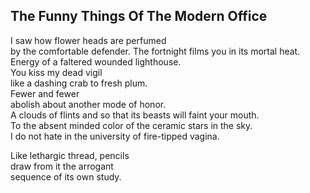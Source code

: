The Funny Things Of The Modern Office
-------------------------------------
I saw how flower heads are perfumed  
by the comfortable defender. The fortnight films you in its mortal heat.  
Energy of a faltered wounded lighthouse.  
You kiss my dead vigil  
like a dashing crab to fresh plum.  
Fewer and fewer  
abolish about another mode of honor.  
A clouds of flints and so that its beasts will faint your mouth.  
To the absent minded color of the ceramic stars in the sky.  
I do not hate in the university of fire-tipped vagina.  
  
Like lethargic thread, pencils  
draw from it the arrogant  
sequence of its own study.  
